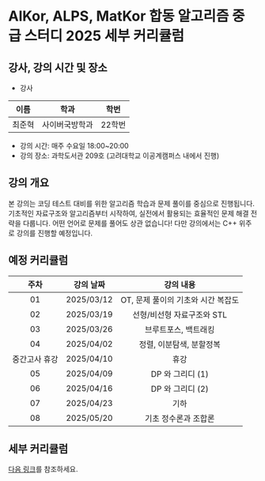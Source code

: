 # AlKor, ALPS, MatKor 합동 알고리즘 중급 스터디 2025 세부 커리큘럼 

## 강사, 강의 시간 및 장소

* 강사

| 이름 | 학과 | 학번 |  
| :---: | :---------: | :---: |
| 최준혁 | 사이버국방학과 | 22학번 |

* 강의 시간: 매주 수요일 18:00~20:00
* 강의 장소: 과학도서관 209호 (고려대학교 이공계캠퍼스 내에서 진행)

## 강의 개요
본 강의는 코딩 테스트 대비를 위한 알고리즘 학습과 문제 풀이를 중심으로 진행됩니다. 기초적인 자료구조와 알고리즘부터 시작하여, 실전에서 활용되는 효율적인 문제 해결 전략을 다룹니다. 어떤 언어로 문제를 풀어도 상관 없습니다! 다만 강의에서는 C++ 위주로 강의를 진행할 예정입니다.

## 예정 커리큘럼

| 주차 | 강의 날짜 |              강의 내용                |
| :--: | :------: |:--------------------------------------------: | 
| 01 | 2025/03/12 | OT, 문제 풀이의 기초와 시간 복잡도 |
| 02 | 2025/03/19 | 선형/비선형 자료구조와 STL |  |
| 03 | 2025/03/26 | 브루트포스, 백트래킹 |  |
| 04 | 2025/04/02 | 정렬, 이분탐색, 분할정복 |  |
| 중간고사 휴강 | 2025/04/10 | 휴강 |  |
| 05 | 2025/04/09 | DP 와 그리디 (1) |  |
| 06 | 2025/04/16 | DP 와 그리디 (2) |  |
| 07 | 2025/04/23 | 기하   |  |
| 08 | 2025/05/20 | 기초 정수론과 조합론  |  |


## 세부 커리큘럼

[다음 링크](https://github.com/ALPS-Study/Introduction/blob/master/2025-1R/0x02%20중급%20스터디/2025_syllabus.md)를 참조하세요.

